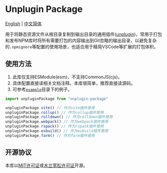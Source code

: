 # Unplugin Package

[English](./README.md) |
[中文简体](./README.zh.md)

用于将静态资源文件从根目录复制到输出目录的通用插件([unplugin](https://unplugin.unjs.io/))，常用于打包和发布NPM库时将所有需要打包的内容输出到Git忽略的输出目录，以避免复杂的`.npmignore`等配置的使用场景，也适合用于精简VSCode等扩展的打包体积。

## 使用方法

1. 此库仅支持ESModule(esm)，不支持CommonJS(cjs)。
2. 具体配置直接读相关文档注释。本库很简单，推荐直接读源码。
3. 可参考[`example`](./example)目录下的例子。

```ts
import unpluginPackage from "unplugin-package"

unpluginPackage.vite() // 作为vite插件使用
unpluginPackage.rollup() // 作为rollup插件使用
unpluginPackage.rolldown() // 作为rolldown插件使用
unpluginPackage.webpack() // 作为webpack插件使用
unpluginPackage.rspack() // 作为rspack插件使用
unpluginPackage.esbuild() // 作为esbuild插件使用
unpluginPackage.farm() // 作为farm插件使用
```

## 开源协议

本库以[MIT许可证](./LICENSE)或[木兰宽松许可证](./LICENSE-mulan)开源。
